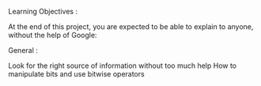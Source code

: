 Learning Objectives :

At the end of this project, you are expected to be able to explain to anyone, without the help of Google:

General :

Look for the right source of information without too much help
How to manipulate bits and use bitwise operators